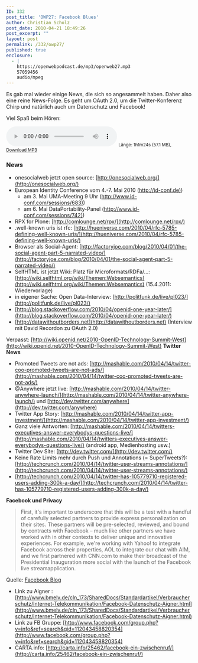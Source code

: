 ```yaml
---
ID: 332
post_title: 'OWP27: Facebook Blues'
author: Christian Scholz
post_date: 2010-04-21 18:49:26
post_excerpt: ""
layout: post
permalink: /332/owp27/
published: true
enclosure:
  - |
    https://openwebpodcast.de/mp3/openweb27.mp3
    57059456
    audio/mpeg
---
```


Es gab mal wieder einige News, die sich so angesammelt haben. Daher also eine reine News-Folge. Es geht um OAuth 2.0, um die Twitter-Konferenz Chirp und natürlich auch um Datenschutz und Facebook!

Viel Spaß beim Hören:

<audio controls>
  <source src="https://openwebpodcast.de/mp3/openweb27.mp3" type="audio/mpeg">
  Ihr Browser unterstützt diesen Audio-Player nicht.
</audio>
<small>Länge: 1h1m24s (57.1 MB), <a href="https://openwebpodcast.de/mp3/openweb27.mp3">Download MP3</a></small>

### News

*   onesocialweb jetzt open source: [http://onesocialweb.org/](http://onesocialweb.org/)
*   European Identity Conference vom 4.-7\. Mai 2010 ([http://id-conf.de)](http://id-conf.de))
    *   am 3\. Mai UMA-Meeting 9 Uhr ([http://www.id-conf.com/sessions/683)](http://www.id-conf.com/sessions/683))
    *   am 6\. Mai DataPortability-Panel ([http://www.id-conf.com/sessions/742)](http://www.id-conf.com/sessions/742))
*   RPX for Plone: [http://comlounge.net/rpx/](http://comlounge.net/rpx/)
*   .well-known uris ist rfc: [http://hueniverse.com/2010/04/rfc-5785-defining-well-known-uris/](http://hueniverse.com/2010/04/rfc-5785-defining-well-known-uris/)
*   Browser als Social-Agent: [http://factoryjoe.com/blog/2010/04/01/the-social-agent-part-5-narrated-video/](http://factoryjoe.com/blog/2010/04/01/the-social-agent-part-5-narrated-video/)
*   SelfHTML ist jetzt Wiki: Platz für Microformats/RDFa/...: [http://wiki.selfhtml.org/wiki/Themen:Websemantics](http://wiki.selfhtml.org/wiki/Themen:Websemantics) (15.4.2011: Wiedervorlage)
*   in eigener Sache: Open Data-Interview: [http://politfunk.de/live/pl023/](http://politfunk.de/live/pl023/)
*   [http://blog.stackoverflow.com/2010/04/openid-one-year-later/](http://blog.stackoverflow.com/2010/04/openid-one-year-later/)
*   [http://datawithoutborders.net](http://datawithoutborders.net) (Interview mit David Recordon zu OAuth 2.0)

Verpasst: [http://wiki.openid.net/2010-OpenID-Technology-Summit-West](http://wiki.openid.net/2010-OpenID-Technology-Summit-West) **Twitter News**

*   Promoted Tweets are not ads: [http://mashable.com/2010/04/14/twitter-coo-promoted-tweets-are-not-ads/](http://mashable.com/2010/04/14/twitter-coo-promoted-tweets-are-not-ads/)
*   @Anywhere jetzt live: [http://mashable.com/2010/04/14/twitter-anywhere-launch/](http://mashable.com/2010/04/14/twitter-anywhere-launch/) und [http://dev.twitter.com/anywhere](http://dev.twitter.com/anywhere)
*   Twitter App Story: [http://mashable.com/2010/04/14/twitter-app-investment/](http://mashable.com/2010/04/14/twitter-app-investment/)
*   Ganz viele Antworten: [http://mashable.com/2010/04/14/twitters-executives-answer-everybodys-questions-live/](http://mashable.com/2010/04/14/twitters-executives-answer-everybodys-questions-live/) (android app, Medienhosting usw.)
*   Twitter Dev Site: [http://dev.twitter.com/](http://dev.twitter.com/)
*   Keine Rate Limits mehr durch Push und Annotations (= SuperTweets?): [http://techcrunch.com/2010/04/14/twitter-user-streams-annotations/](http://techcrunch.com/2010/04/14/twitter-user-streams-annotations/)
*   [http://techcrunch.com/2010/04/14/twitter-has-105779710-registered-users-adding-300k-a-day/](http://techcrunch.com/2010/04/14/twitter-has-105779710-registered-users-adding-300k-a-day/)

**Facebook und Privacy**

> First, it's important to underscore that this will be a test with a handful of carefully selected partners to provide express personalization on their sites. These partners will be pre-selected, reviewed, and bound by contracts with Facebook – much like other partners we have worked with in other contexts to deliver unique and innovative experiences. For example, we're working with Yahoo! to integrate Facebook across their properties, AOL to integrate our chat with AIM, and we first partnered with CNN.com to make their broadcast of the Presidential Inauguration more social with the launch of the Facebook live streamapplication.

Quelle: [Facebook Blog](http://blog.facebook.com/blog.php?post=379388037130)

*   Link zu Aigner : [http://www.bmelv.de/cln_173/SharedDocs/Standardartikel/Verbraucherschutz/Internet-Telekommunikation/Facebook-Datenschutz-Aigner.html](http://www.bmelv.de/cln_173/SharedDocs/Standardartikel/Verbraucherschutz/Internet-Telekommunikation/Facebook-Datenschutz-Aigner.html)
*   Link zu FB Gruppe: [http://www.facebook.com/group.php?v=info&ref=search&gid=112043458820354](http://www.facebook.com/group.php?v=info&ref=search&gid=112043458820354)
*   CARTA.info: [http://carta.info/25462/facebook-ein-zwischenruf/](http://carta.info/25462/facebook-ein-zwischenruf/)
